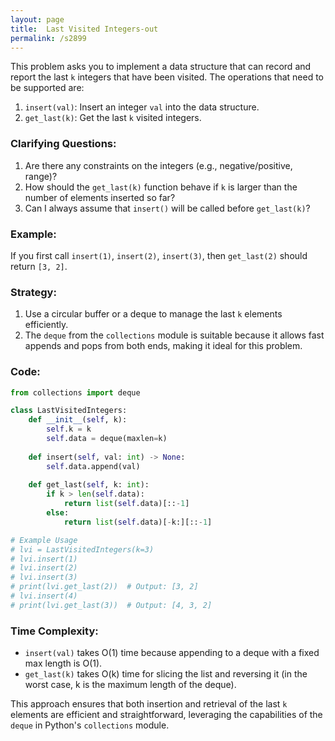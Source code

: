 ```yaml
---
layout: page
title:  Last Visited Integers-out
permalink: /s2899
---
```

This problem asks you to implement a data structure that can record and report the last `k` integers that have been visited. The operations that need to be supported are: 

1. `insert(val)`: Insert an integer `val` into the data structure.
2. `get_last(k)`: Get the last `k` visited integers.

### Clarifying Questions:
1. Are there any constraints on the integers (e.g., negative/positive, range)?
2. How should the `get_last(k)` function behave if `k` is larger than the number of elements inserted so far?
3. Can I always assume that `insert()` will be called before `get_last(k)`?

### Example:
If you first call `insert(1)`, `insert(2)`, `insert(3)`, then `get_last(2)` should return `[3, 2]`.

### Strategy:
1. Use a circular buffer or a deque to manage the last `k` elements efficiently.
2. The `deque` from the `collections` module is suitable because it allows fast appends and pops from both ends, making it ideal for this problem.

### Code:
```python
from collections import deque

class LastVisitedIntegers:
    def __init__(self, k):
        self.k = k
        self.data = deque(maxlen=k)
    
    def insert(self, val: int) -> None:
        self.data.append(val)
    
    def get_last(self, k: int):
        if k > len(self.data):
            return list(self.data)[::-1]
        else:
            return list(self.data)[-k:][::-1]

# Example Usage
# lvi = LastVisitedIntegers(k=3)
# lvi.insert(1)
# lvi.insert(2)
# lvi.insert(3)
# print(lvi.get_last(2))  # Output: [3, 2]
# lvi.insert(4)
# print(lvi.get_last(3))  # Output: [4, 3, 2]
```

### Time Complexity:
- `insert(val)` takes O(1) time because appending to a deque with a fixed max length is O(1).
- `get_last(k)` takes O(k) time for slicing the list and reversing it (in the worst case, k is the maximum length of the deque).

This approach ensures that both insertion and retrieval of the last `k` elements are efficient and straightforward, leveraging the capabilities of the `deque` in Python's `collections` module.